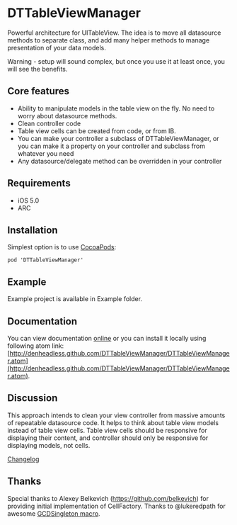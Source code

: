 DTTableViewManager
================

Powerful architecture for UITableView. The idea is to move all datasource methods to separate class, and add many helper methods to manage presentation of your data models.

Warning - setup will sound complex, but once you use it at least once, you will see the benefits. 

## Core features

* Ability to manipulate models in the table view on the fly. No need to worry about datasource methods.
* Clean controller code
* Table view cells can be created from code, or from IB.
* You can make your controller a subclass of DTTableViewManager, or you can make it a property on your controller and subclass from whatever you need
* Any datasource/delegate method can be overridden in your controller

## Requirements

* iOS 5.0
* ARC
        
## Installation

Simplest option is to use [CocoaPods](http://www.cocoapods.org):

	pod 'DTTableViewManager'
	
## Example 

Example project is available in Example folder. 

## Documentation

You can view documentation [online](http://denheadless.github.com/DTTableViewManager/) or you can install it locally using following atom link: [http://denheadless.github.com/DTTableViewManager/DTTableViewManager.atom](http://denheadless.github.com/DTTableViewManager/DTTableViewManager.atom).

## Discussion

This approach intends to clean your view controller from massive amounts of repeatable datasource code. It helps to think about table view models instead of table view cells. Table view cells should be responsive for displaying their content, and controller should only be responsive for displaying models, not cells. 

[Changelog](https://github.com/DenHeadless/DTTableViewManager/wiki/Changelog)
		
## Thanks

Special thanks to Alexey Belkevich (https://github.com/belkevich) for providing initial implementation of CellFactory.
Thanks to @lukeredpath for awesome [GCDSingleton macro](https://gist.github.com/1057420).